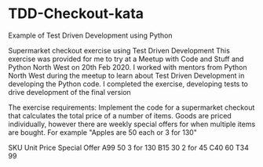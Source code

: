 # TDD-Checkout-kata
Example of Test Driven Development using Python

Supermarket checkout exercise using Test Driven Development This exercise was provided for me to try at a Meetup with Code and Stuff and Python North West on 20th Feb 2020. I worked with mentors from Python North West during the meetup to learn about Test Driven Development in developing the Python code. I completed the exercise, developing tests to drive development of the final version

The exercise requirements: Implement the code for a supermarket checkout that calculates the total price of a number of items. Goods are priced individually, however there are weekly special offers for when multiple items are bought. For example "Apples are 50 each or 3 for 130"

SKU Unit Price Special Offer A99 50 3 for 130 B15 30 2 for 45 C40 60
T34 99
